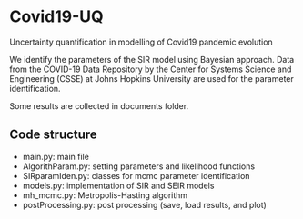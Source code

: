 # Covid19-UQ
Uncertainty quantification in modelling of Covid19 pandemic evolution

We identify the parameters of the SIR model using Bayesian approach.
Data from the COVID-19 Data Repository by the Center for Systems Science and Engineering (CSSE) at Johns Hopkins University are used for the parameter identification.

Some results are collected in documents folder.
## Code structure
- main.py:  main file
- AlgorithParam.py: setting parameters and likelihood functions
- SIRparamIden.py: classes for mcmc parameter identification
- models.py: implementation of SIR and SEIR models
- mh_mcmc.py: Metropolis-Hasting algorithm
- postProcessing.py: post processing (save, load results, and plot)
